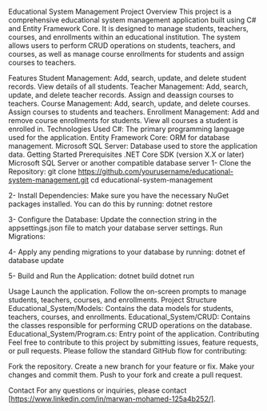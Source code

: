 Educational System Management
Project Overview
This project is a comprehensive educational system management application built using C# and Entity Framework Core. It is designed to manage students, teachers, courses, and enrollments within an educational institution. The system allows users to perform CRUD operations on students, teachers, and courses, as well as manage course enrollments for students and assign courses to teachers.

Features
Student Management: Add, search, update, and delete student records. View details of all students.
Teacher Management: Add, search, update, and delete teacher records. Assign and deassign courses to teachers.
Course Management: Add, search, update, and delete courses. Assign courses to students and teachers.
Enrollment Management: Add and remove course enrollments for students. View all courses a student is enrolled in.
Technologies Used
C#: The primary programming language used for the application.
Entity Framework Core: ORM for database management.
Microsoft SQL Server: Database used to store the application data.
Getting Started
Prerequisites
.NET Core SDK (version X.X or later)
Microsoft SQL Server or another compatible database server
1- Clone the Repository:
git clone https://github.com/yourusername/educational-system-management.git
cd educational-system-management

2- Install Dependencies:
Make sure you have the necessary NuGet packages installed. You can do this by running:
dotnet restore

3- Configure the Database:
Update the connection string in the appsettings.json file to match your database server settings.
Run Migrations:

4- Apply any pending migrations to your database by running:
dotnet ef database update

5- Build and Run the Application:
dotnet build
dotnet run

Usage
Launch the application.
Follow the on-screen prompts to manage students, teachers, courses, and enrollments.
Project Structure
Educational_System/Models: Contains the data models for students, teachers, courses, and enrollments.
Educational_System/CRUD: Contains the classes responsible for performing CRUD operations on the database.
Educational_System/Program.cs: Entry point of the application.
Contributing
Feel free to contribute to this project by submitting issues, feature requests, or pull requests. Please follow the standard GitHub flow for contributing:

Fork the repository.
Create a new branch for your feature or fix.
Make your changes and commit them.
Push to your fork and create a pull request.

Contact
For any questions or inquiries, please contact [https://www.linkedin.com/in/marwan-mohamed-125a4b252/].
